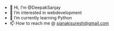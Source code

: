 - 👋 Hi, I’m @DeepakSanjay
- 👀 I’m interested in webdevelopment
- 🌱 I’m currently learning Python
- 📫 How to reach me @ sjanakisuresh@gmail.com

<!---
DeepakSan/DeepakSan is a ✨ special ✨ repository because its `README.md` (this file) appears on your GitHub profile.
You can click the Preview link to take a look at your changes.
--->

